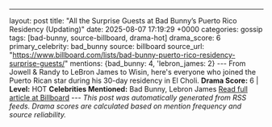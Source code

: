 ---
layout: post
title: "All the Surprise Guests at Bad Bunny’s Puerto Rico Residency (Updating)"
date: 2025-08-07 17:19:29 +0000
categories: gossip
tags: [bad-bunny, source-billboard, drama-hot]
drama_score: 6
primary_celebrity: bad_bunny
source: billboard
source_url: "https://www.billboard.com/lists/bad-bunny-puerto-rico-residency-surprise-guests/"
mentions: {bad_bunny: 4, 'lebron_james: 2} --- From Jowell & Randy to LeBron James to Wisin, here's everyone who joined the Puerto Rican star during his 30-day residency in El Choli. **Drama Score:** 6 | **Level:** HOT **Celebrities Mentioned:** Bad Bunny, Lebron James [Read full article at Billboard](https://www.billboard.com/lists/bad-bunny-puerto-rico-residency-surprise-guests/) --- *This post was automatically generated from RSS feeds. Drama scores are calculated based on mention frequency and source reliability.*